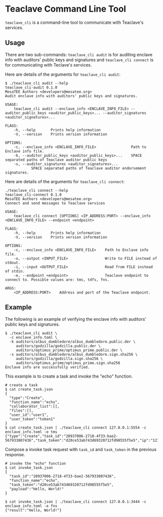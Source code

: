 # Teaclave Command Line Tool

`teaclave_cli` is a command-line tool to communicate with Teaclave's services.

## Usage

There are two sub-commands: `teaclave_cli audit` is for auditing enclave info
with auditors' public keys and signatures and `teaclave_cli connect` is for
communicating with Teclave's services.

Here are details of the arguments for `teaclave_cli audit`:

```
$ ./teaclave_cli audit --help
teaclave_cli-audit 0.1.0
MesaTEE Authors <developers@mesatee.org>
Audit enclave info with auditors' public keys and signatures.

USAGE:
    teaclave_cli audit --enclave_info <ENCLAVE_INFO_FILE> --auditor_public_keys <auditor_public_keys>... --auditor_signatures <auditor_signatures>...

FLAGS:
    -h, --help       Prints help information
    -V, --version    Prints version information

OPTIONS:
    -c, --enclave_info <ENCLAVE_INFO_FILE>                Path to Enclave info file.
    -k, --auditor_public_keys <auditor_public_keys>...    SPACE separated paths of Teaclave auditor public keys
    -s, --auditor_signatures <auditor_signatures>...
            SPACE separated paths of Teaclave auditor endorsement signatures.
```

Here are details of the arguments for `teaclave_cli connect`:

```
./teaclave_cli connect --help
teaclave_cli-connect 0.1.0
MesaTEE Authors <developers@mesatee.org>
Connect and send messages to Teaclave services

USAGE:
    teaclave_cli connect [OPTIONS] <IP_ADDRESS:PORT> --enclave_info <ENCLAVE_INFO_FILE> --endpoint <endpoint>

FLAGS:
    -h, --help       Prints help information
    -V, --version    Prints version information

OPTIONS:
    -c, --enclave_info <ENCLAVE_INFO_FILE>    Path to Enclave info file.
    -o, --output <INPUT_FILE>                 Write to FILE instead of stdout.
    -i, --input <OUTPUT_FILE>                 Read from FILE instead of stdin.
    -e, --endpoint <endpoint>                 Teaclave endpoint to connect to. Possible values are: tms, tdfs, fns.

ARGS:
    <IP_ADDRESS:PORT>    Address and port of the Teaclave endpoint.
```

## Example

The following is an example of verifying the enclave info with auditors' public
keys and signatures.

```
$ ./teaclave_cli audit \
  -c enclave_info.toml \
  -k auditors/albus_dumbledore/albus_dumbledore.public.der \
     auditors/godzilla/godzilla.public.der \
     auditors/optimus_prime/optimus_prime.public.der \
  -s auditors/albus_dumbledore/albus_dumbledore.sign.sha256 \
     auditors/godzilla/godzilla.sign.sha256 \
     auditors/optimus_prime/optimus_prime.sign.sha256
Enclave info are successfully verified.
```

This example is to create a task and invoke the "echo" function.

```
# create a task
$ cat create_task.json
{
  "type":"Create",
  "function_name":"echo",
  "collaborator_list":[],
  "files":[],
  "user_id":"user1",
  "user_token":"token1"
}
$ cat create_task.json | ./teaclave_cli connect 127.0.0.1:5554 -c enclave_info.toml -e tms
{"type":"Create","task_id":"20937006-2718-4f33-bae2-567933807436","task_token":"d20ce53ab743d69320712fd98555f5e5","ip":"127.0.0.1","port":3444}
```

Compose a invoke task request with `task_id` and `task_token` in the previous
response.

```
# invoke the "echo" function
$ cat invoke_task.json
{
  "task_id":"20937006-2718-4f33-bae2-567933807436",
  "function_name":"echo",
  "task_token":"d20ce53ab743d69320712fd98555f5e5",
  "payload":"Hello, World!"
}

$ cat invoke_task.json | ./teaclave_cli connect 127.0.0.1:3444 -c enclave_info.toml -e fns
{"result":"Hello, World!"}
```
